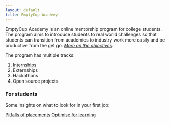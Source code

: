```yaml
---
layout: default
title: EmptyCup Academy
---
```


EmptyCup Academy is an online mentorship program for college students. 
The program aims to introduce students to real world challenges so that
students can transition from academics to industry work more easily and
be productive from the get go. _[More on the objectives](/academy/objectives)_.

The program has multiple tracks:

1. [Internships](/academy/internship)
2. Externships
3. Hackathons
4. Open source projects


### For students

Some insights on what to look for in your first job:

[Pitfalls of placements](/academy/pitfalls-of-placements)
[Optimise for learning](/academy/optimise-for-learning)
